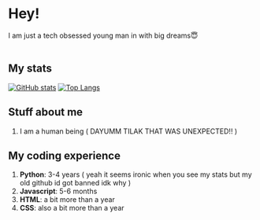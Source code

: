 # Hey!
I am just a tech obsessed young man in with big dreams😇<br>
<br>
## My stats
[![GitHub stats](https://github-readme-stats.vercel.app/api?username=yourtilak&theme=light&rank_icon=percentile)](https://github.com/anuraghazra/github-readme-stats)
[![Top Langs](https://github-readme-stats.vercel.app/api/top-langs/?username=yourtilak&theme=light)](https://github.com/anuraghazra/github-readme-stats)

## Stuff about me<br>
1. I am a human being ( DAYUMM TILAK THAT WAS UNEXPECTED!! )

## My coding experience<br>
1. **Python**: 3-4 years ( yeah it seems ironic when you see my stats but my old github id got banned idk why )
2. **Javascript**: 5-6 months
3. **HTML**: a bit more than a year
4. **CSS**: also a bit more than a year
